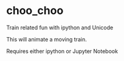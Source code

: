 # choo_choo
Train related fun with ipython and Unicode

This will animate a moving train.

Requires either ipython or Jupyter Notebook
